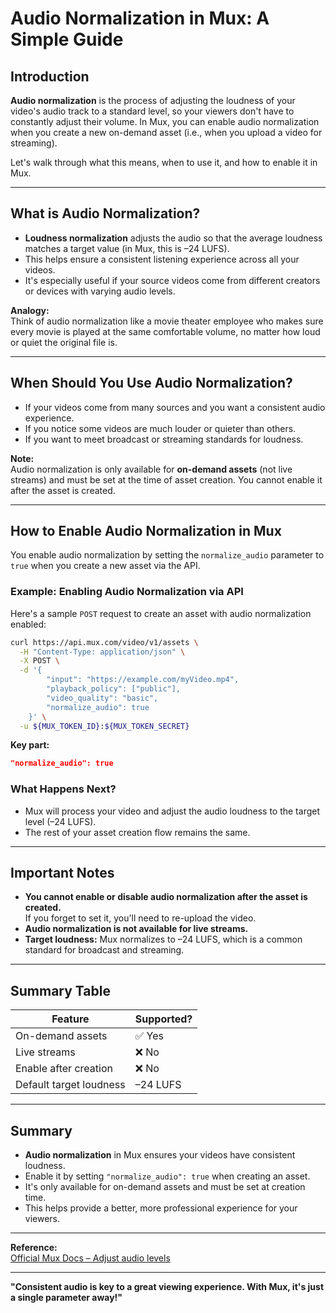 # Audio Normalization in Mux: A Simple Guide

## Introduction

**Audio normalization** is the process of adjusting the loudness of your video's audio track to a standard level, so your viewers don't have to constantly adjust their volume. In Mux, you can enable audio normalization when you create a new on-demand asset (i.e., when you upload a video for streaming).

Let's walk through what this means, when to use it, and how to enable it in Mux.

---

## What is Audio Normalization?

- **Loudness normalization** adjusts the audio so that the average loudness matches a target value (in Mux, this is –24 LUFS).
- This helps ensure a consistent listening experience across all your videos.
- It's especially useful if your source videos come from different creators or devices with varying audio levels.

**Analogy:**  
Think of audio normalization like a movie theater employee who makes sure every movie is played at the same comfortable volume, no matter how loud or quiet the original file is.

---

## When Should You Use Audio Normalization?

- If your videos come from many sources and you want a consistent audio experience.
- If you notice some videos are much louder or quieter than others.
- If you want to meet broadcast or streaming standards for loudness.

**Note:**  
Audio normalization is only available for **on-demand assets** (not live streams) and must be set at the time of asset creation. You cannot enable it after the asset is created.

---

## How to Enable Audio Normalization in Mux

You enable audio normalization by setting the `normalize_audio` parameter to `true` when you create a new asset via the API.

### Example: Enabling Audio Normalization via API

Here's a sample `POST` request to create an asset with audio normalization enabled:

```bash
curl https://api.mux.com/video/v1/assets \
  -H "Content-Type: application/json" \
  -X POST \
  -d '{
        "input": "https://example.com/myVideo.mp4",
        "playback_policy": ["public"],
        "video_quality": "basic",
        "normalize_audio": true 
    }' \
  -u ${MUX_TOKEN_ID}:${MUX_TOKEN_SECRET}
```

**Key part:**  
```json
"normalize_audio": true
```

### What Happens Next?

- Mux will process your video and adjust the audio loudness to the target level (–24 LUFS).
- The rest of your asset creation flow remains the same.

---

## Important Notes

- **You cannot enable or disable audio normalization after the asset is created.**  
  If you forget to set it, you'll need to re-upload the video.
- **Audio normalization is not available for live streams.**
- **Target loudness:** Mux normalizes to –24 LUFS, which is a common standard for broadcast and streaming.

---

## Summary Table

| Feature                | Supported?         |
|------------------------|-------------------|
| On-demand assets       | ✅ Yes             |
| Live streams           | ❌ No              |
| Enable after creation  | ❌ No              |
| Default target loudness| –24 LUFS          |

---

## Summary

- **Audio normalization** in Mux ensures your videos have consistent loudness.
- Enable it by setting `"normalize_audio": true` when creating an asset.
- It's only available for on-demand assets and must be set at creation time.
- This helps provide a better, more professional experience for your viewers.

---

**Reference:**  
[Official Mux Docs – Adjust audio levels](https://docs.mux.com/guides/adjust-audio-levels)

---

**"Consistent audio is key to a great viewing experience. With Mux, it's just a single parameter away!"**